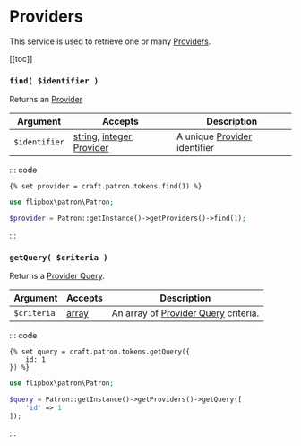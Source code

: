 # Providers

This service is used to retrieve one or many [Providers].

[[toc]]

### `find( $identifier )`

Returns an [Provider]

| Argument          | Accepts                   | Description
| ----------        | ----------                | ----------
| `$identifier`     | [string], [integer], [Provider] | A unique [Provider] identifier

::: code
```twig
{% set provider = craft.patron.tokens.find(1) %}
```

```php
use flipbox\patron\Patron;

$provider = Patron::getInstance()->getProviders()->find(1);
```
:::

### `getQuery( $criteria )`

Returns a [Provider Query].

| Argument          | Accepts                   | Description
| ----------        | ----------                | ----------
| `$criteria`       | [array]                   | An array of [Provider Query] criteria.


::: code
```twig
{% set query = craft.patron.tokens.getQuery({
    id: 1
}) %}
```

```php
use flipbox\patron\Patron;

$query = Patron::getInstance()->getProviders()->getQuery([
    'id' => 1
]);
```
:::


[integer]: http://www.php.net/language.types.integer
[integer\[\]]: http://www.php.net/language.types.integer
[array]: http://www.php.net/language.types.array
[string]: http://www.php.net/language.types.string
[string\[\]]: http://www.php.net/language.types.string
[null]: http://www.php.net/language.types.null

[Site]: https://docs.craftcms.com/api/v3/craft-models-site.html

[Provider Query]: ../queries/provider.md "Provider Query"
[Providers]: ../objects/provider.md "Provider"
[Provider]: ../objects/provider.md "Provider"